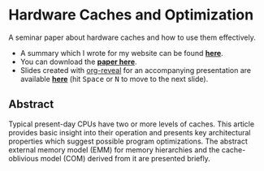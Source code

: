 # Hardware Caches and Optimization

A seminar paper about hardware caches and how to use them effectively.

*   A summary which I wrote for my website can be found [**here**][post].
*   You can download the **[paper here][pdf]**.
*   Slides created with [org-reveal] for an accompanying presentation are available
    **[here][slides]** (hit <kbd>Space</kbd> or <kbd>N</kbd> to move to the next slide).

## Abstract

Typical present-day CPUs have two or more levels of caches. This article provides basic
insight into their operation and presents key architectural properties which suggest
possible program optimizations.  The abstract external memory model (EMM) for memory
hierarchies and the cache-oblivious model (COM) derived from it are presented briefly.

[post]: https://meribold.org/2017/10/20/survey-of-cpu-caches/
[pdf]: https://meribold.org/assets/cache-paper.pdf
[slides]: https://meribold.org/cache-seminar-paper/slides/slides.html
[org-reveal]: https://github.com/yjwen/org-reveal

<!-- vim: set tw=90 sts=-1 sw=4 et spell: -->
